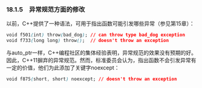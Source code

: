 ### 18.1.5　异常规范方面的修改

以前，C++提供了一种语法，可用于指出函数可能引发哪些异常（参见第15章）：

```css
void f501(int) throw(bad_dog); // can throw type bad_dog exception
void f733(long long) throw();  // doesn't throw an exception
```

与auto_ptr一样，C++编程社区的集体经验表明，异常规范的效果没有预期的好。因此，C++11摒弃的异常规范。然而，标准委员会认为，指出函数不会引发异常有一定的价值，他们为此添加了关键字noexcept：

```css
void f875(short, short) noexcept; // doesn't throw an exception
```

